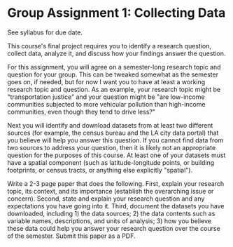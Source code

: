 # Group Assignment 1: Collecting Data

See syllabus for due date.

This course's final project requires you to identify a research question, collect data, analyze it, and discuss how your findings answer the question.

For this assignment, you will agree on a semester-long research topic and question for your group. This can be tweaked somewhat as the semester goes on, if needed, but for now I want you to have at least a working research topic and question. As an example, your research topic might be "transportation justice" and your question might be "are low-income communities subjected to more vehicular pollution than high-income communities, even though they tend to drive less?"

Next you will identify and download datasets from at least two different sources (for example, the census bureau and the LA city data portal) that you believe will help you answer this question. If you cannot find data from two sources to address your question, then it is likely not an appropriate question for the purposes of this course. At least one of your datasets must have a spatial component (such as latitude-longitude points, or building footprints, or census tracts, or anything else explicitly "spatial").

Write a 2-3 page paper that does the following. First, explain your research topic, its context, and its importance (establish the overarching issue or concern). Second, state and explain your research question and any expectations you have going into it. Third, document the datasets you have downloaded, including 1) the data sources; 2) the data contents such as variable names, descriptions, and units of analysis; 3) how you believe these data could help you answer your research question over the course of the semester. Submit this paper as a PDF.
